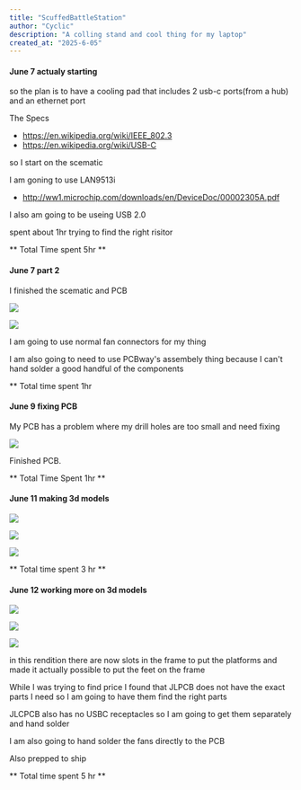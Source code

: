 ```yaml
---
title: "ScuffedBattleStation"
author: "Cyclic"
description: "A colling stand and cool thing for my laptop"
created_at: "2025-6-05"
---
```


#### June 7 actualy starting

so the plan is to have a cooling pad that includes 2 usb-c ports(from a hub) and an ethernet port

The Specs

- https://en.wikipedia.org/wiki/IEEE_802.3
- https://en.wikipedia.org/wiki/USB-C

so I start on the scematic

I am goning to use LAN9513i

- http://ww1.microchip.com/downloads/en/DeviceDoc/00002305A.pdf

I also am going to be useing USB 2.0

spent about 1hr trying to find the right risitor

** Total Time spent 5hr ** 

#### June 7 part 2

I finished the scematic and PCB 

![](https://hc-cdn.hel1.your-objectstorage.com/s/v3/644f29519e95badf747718a1331e8e104f8c7d1c_image.png)

![](https://hc-cdn.hel1.your-objectstorage.com/s/v3/3f61ca0e62ecd940865626d81b3810b320c07354_image.png)

I am going to use normal fan connectors for my thing

I am also going to need to use PCBway's assembely thing because I can't hand solder a good handful of the components

** Total time spent 1hr 

#### June 9 fixing PCB 

My PCB has a problem where my drill holes are too small and need fixing

![](https://hc-cdn.hel1.your-objectstorage.com/s/v3/39d9717cea20de48c2353f18908326993ec17a9a_image.png)

Finished PCB.

** Total Time Spent 1hr **

#### June 11 making 3d models

![](https://hc-cdn.hel1.your-objectstorage.com/s/v3/5e81d29f6b0a5c9428853da5d7627ed5fdb7f7ee_image.png)

![](https://hc-cdn.hel1.your-objectstorage.com/s/v3/ea9be0c1a7128b3404cefe927e0488eec02ef515_image.png)

![](https://hc-cdn.hel1.your-objectstorage.com/s/v3/f7e5adcec03061fe27feb3d5e3523446423bf2d5_image.png)

** Total time spent 3 hr **

#### June 12 working more on 3d models

![](https://hc-cdn.hel1.your-objectstorage.com/s/v3/d826565080f8e3d7618f18240a6986696e57bb7d_image.png)

![](https://hc-cdn.hel1.your-objectstorage.com/s/v3/1aa7b1a590809a847a9704768ae77a849fa3e970_image.png)

![](https://hc-cdn.hel1.your-objectstorage.com/s/v3/4ed4c2659cc7666ac6c0c2a0384ba3f3e5f181be_image.png)

in this rendition there are now slots in the frame to put the platforms and made it actually possible to put the feet on the frame

While I was trying to find price I found that JLPCB does not have the exact parts I need so I am going to have them find the right parts 

JLCPCB also has no USBC receptacles so I am going to get them separately and hand solder

I am also going to hand solder the fans directly to the PCB 

Also prepped to ship

** Total time spent 5 hr **